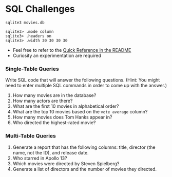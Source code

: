 # SQL Challenges

```
sqlite3 movies.db

sqlite3> .mode column
sqlite3> .headers on
sqlite3> .width 30 30 30 30
```

* Feel free to refer to the [Quick Reference in the README](README.md)
* Curiosity an experimentation are required

### Single-Table Queries

Write SQL code that will answer the following questions.  (Hint: You might need to enter
multiple SQL commands in order to come up with the answer.)

1. How many movies are in the database?
2. How many actors are there?
3. What are the first 10 movies in alphabetical order?
4. What are the top 10 movies based on the `vote_average` column?
5. How many movies does Tom Hanks appear in?
6. Who directed the highest-rated movie?

### Multi-Table Queries

1. Generate a report that has the following columns: title, director (the name, not the ID), and release date.
2. Who starred in Apollo 13?
3. Which movies were directed by Steven Spielberg?
4. Generate a list of directors and the number of movies they directed.
